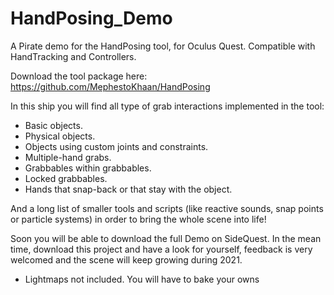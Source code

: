 # HandPosing_Demo

A Pirate demo for the HandPosing tool, for Oculus Quest. Compatible with HandTracking and Controllers.

Download the tool package here: https://github.com/MephestoKhaan/HandPosing

In this ship you will find all type of grab interactions implemented in the tool:

- Basic objects.
- Physical objects.
- Objects using custom joints and constraints.
- Multiple-hand grabs.
- Grabbables within grabbables.
- Locked grabbables.
- Hands that snap-back or that stay with the object.

And a long list of smaller tools and scripts (like reactive sounds, snap points or particle systems) in order to bring the whole scene into life!

Soon you will be able to download the full Demo on SideQuest. In the mean time, download this project and have a look for yourself, feedback is very welcomed and the scene will keep growing during 2021.

* Lightmaps not included. You will have to bake your owns
